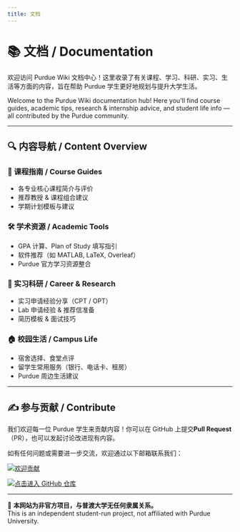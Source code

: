 ```yaml
---
title: 文档
---
```


# 📚 文档 / Documentation

欢迎访问 Purdue Wiki 文档中心！这里收录了有关课程、学习、科研、实习、生活等方面的内容，旨在帮助 Purdue 学生更好地规划与提升大学生活。

Welcome to the Purdue Wiki documentation hub! Here you'll find course guides, academic tips, research & internship advice, and student life info — all contributed by the Purdue community.

---

## 🔍 内容导航 / Content Overview

### 📖 课程指南 / Course Guides
- 各专业核心课程简介与评价  
- 推荐教授 & 课程组合建议  
- 学期计划模板与建议

### 🛠 学术资源 / Academic Tools
- GPA 计算、Plan of Study 填写指引  
- 软件推荐（如 MATLAB, LaTeX, Overleaf）  
- Purdue 官方学习资源整合

### 🚀 实习科研 / Career & Research
- 实习申请经验分享（CPT / OPT）  
- Lab 申请经验 & 推荐信准备  
- 简历模板 & 面试技巧

### 🏠 校园生活 / Campus Life
- 宿舍选择、食堂点评  
- 留学生常用服务（银行、电话卡、租房）  
- Purdue 周边生活建议

---

## ✍️ 参与贡献 / Contribute

我们欢迎每一位 Purdue 学生来贡献内容！你可以在 GitHub 上提交**Pull Request**（PR），也可以发起讨论改进现有内容。

如有任何问题或需要进一步交流，欢迎通过以下邮箱联系我们：

[![欢迎贡献](https://img.shields.io/badge/PurdueWiki-Email-blue)](mailto:purduewiki@outlook.com)

[![点击进入 GitHub 仓库](https://img.shields.io/badge/点击进入-GitHub仓库-green)](https://github.com/edjasonchn/Purdue-wiki)

---

📢 **本网站为非官方项目，与普渡大学无任何隶属关系。**  
This is an independent student-run project, not affiliated with Purdue University.
